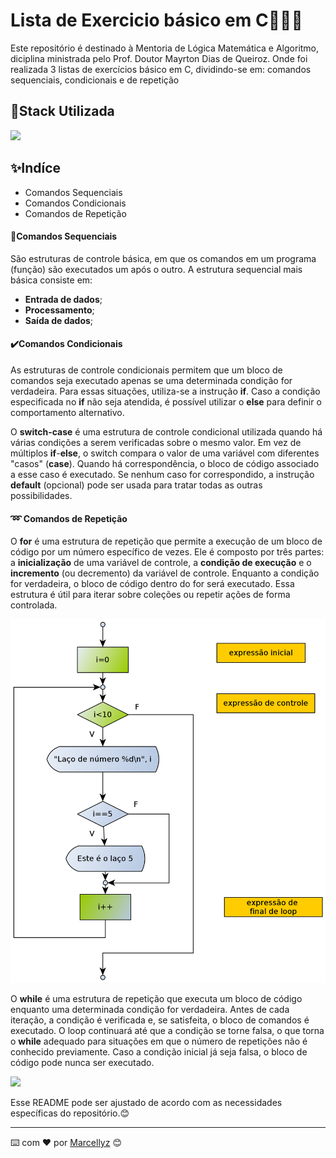 # Lista de Exercicio básico em C📝🤩🌟

Este repositório é destinado à Mentoria de Lógica Matemática e Algoritmo, diciplina ministrada pelo Prof. Doutor Mayrton Dias de Queiroz. Onde foi realizada 3 listas de exercícios básico em C, dividindo-se em: comandos sequenciais, condicionais e de repetição

## 📍Stack Utilizada

<div>
    <img [Linguagem C] src="https://img.shields.io/badge/C-00599C?style=for-the-badge&logo=c&logoColor=white">
</div>

## ✨Indíce

- Comandos Sequenciais
- Comandos Condicionais
- Comandos de Repetição

#### 🚀Comandos Sequenciais

São estruturas de controle básica, em que os comandos em um programa (função) são executados um após o outro. A estrutura sequencial mais básica consiste em:

- **Entrada de dados**;
- **Processamento**;
- **Saída de dados**;

#### ✔️Comandos Condicionais

As estruturas de controle condicionais permitem que um bloco de comandos seja executado apenas se uma determinada condição for verdadeira. Para essas situações, utiliza-se a instrução **if**. Caso a condição especificada no **if** não seja atendida, é possível utilizar o **else** para definir o comportamento alternativo.

O **switch-case** é uma estrutura de controle condicional utilizada quando há várias condições a serem verificadas sobre o mesmo valor. Em vez de múltiplos **if**-**else**, o switch compara o valor de uma variável com diferentes "casos" (**case**). Quando há correspondência, o bloco de código associado a esse caso é executado. Se nenhum caso for correspondido, a instrução **default** (opcional) pode ser usada para tratar todas as outras possibilidades.

#### ➿ Comandos de Repetição
O **for** é uma estrutura de repetição que permite a execução de um bloco de código por um número específico de vezes. Ele é composto por três partes: a **inicialização** de uma variável de controle, a **condição de execução** e o **incremento** (ou decremento) da variável de controle. Enquanto a condição for verdadeira, o bloco de código dentro do for será executado. Essa estrutura é útil para iterar sobre coleções ou repetir ações de forma controlada.

<div>
    <img [fluxo em For] src="FluxogramaComandoFor.png">
</div>

O **while** é uma estrutura de repetição que executa um bloco de código enquanto uma determinada condição for verdadeira. Antes de cada iteração, a condição é verificada e, se satisfeita, o bloco de comandos é executado. O loop continuará até que a condição se torne falsa, o que torna o **while** adequado para situações em que o número de repetições não é conhecido previamente. Caso a condição inicial já seja falsa, o bloco de código pode nunca ser executado.

<div>
    <img [Fluxo em While] src="https://lh3.googleusercontent.com/proxy/0gCg2A--h4v76va1TXBGHqvTyM8Fhb8T4hpKrPW_OQ1CumGtgqYVQZFU3sDqf12P3yTNH_5CSrtexeF6O3MJzo-DmTnFkgk8oh2ijWZ-JSAbNcTFqG3sfL02xRp16aGGFp_rYnDi9FQ-v9TI">
</div>

Esse README pode ser ajustado de acordo com as necessidades específicas do repositório.😊

---
⌨️ com ❤️ por [Marcellyz](https://gist.github.com/Marcellyz) 😊